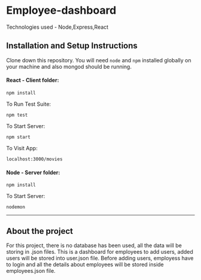 # Employee-dashboard
Technologies used - Node,Express,React

## Installation and Setup Instructions

Clone down this repository. You will need `node` and `npm` installed globally on your machine and also mongod should be running.  

#### React - Client folder:

`npm install`  

To Run Test Suite:  

`npm test`  

To Start Server:

`npm start`   

To Visit App:

`localhost:3000/movies`  


#### Node - Server folder:

`npm install`  

To Start Server:

`nodemon` 

**********************************************************************************************************************

## About the project
For this project, there is no database has been used, all the data will be storing in .json files. This is a dashboard for employees to add users, added users will be stored into user.json file. Before adding users, employess have to login and all the details about employees will be stored inside employees.json file.  


